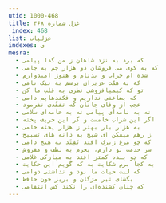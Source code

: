 ```yaml
---
utid: 1000-468
title: غزل شماره ۴۶۸
_index: 468
list: غزلیات
indexes: ی
mesra:
  - که برد به نزد شاهان ز من گدا پیامی
  - که به کوی می فروشان دو هزار جم به جامی
  - شده ام خراب و بدنام و هنوز امیدوارم
  - که به همّت عزیزان برسم به نیک نامی
  - تو که کیمیافروشی نظری به قلب ما کن
  - که بضاعتی نداریم و فکندهایم دامی
  - عجب از وفای جانان که تفقُّدی نفرمود
  - نه به نامه‌ای پیامی نه به خامه‌ای سلامی
  - اگر این شراب خامست و گر این حریف پخته
  - به هزار بار بهتر ز هزار پخته خامی
  - ز رهم میفکن ای شیخ به دانه های تسبیح
  - که چو مرغ زیرک افتد نَفِتَد به هیچ دامی
  - سر خدمت تو دارم، بخرم به لطف و مفروش
  - که چو بنده کمتر افتد به مبارکی غلامی
  - به کجا برم شکایت به که گویم این حکایت
  - که لبت حیات ما بود و نداشتی دوامی
  - بگشای تیر مژگان و بریز خون حافظ
  - که چنان کشنده‌ای را نکند کس انتقامی
---
```

